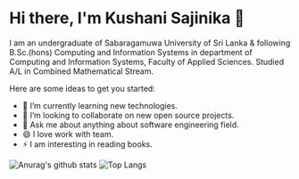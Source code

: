 # Hi there, I'm Kushani Sajinika 👋

I am an undergraduate of Sabaragamuwa University of Sri Lanka & following B.Sc.(hons) Computing and Information Systems in department of Computing and Information Systems, Faculty of Applied Sciences. 
Studied A/L in Combined Mathematical Stream.

Here are some ideas to get you started:

- 🌱 I’m currently learning new technologies.
- 👯 I’m looking to collaborate on new open source projects.
- 💬 Ask me about anything about software engineering field.
- 😄 I love work with team.
- ⚡ I am interesting in reading books.


![Anurag's github stats](https://github-readme-stats.vercel.app/api?username=kushanisajinika&show_icons=true&theme=tokyonight)
![Top Langs](https://github-readme-stats.vercel.app/api/top-langs/?username=kushanisajinika&layout=compact=true&theme=tokyonight)

